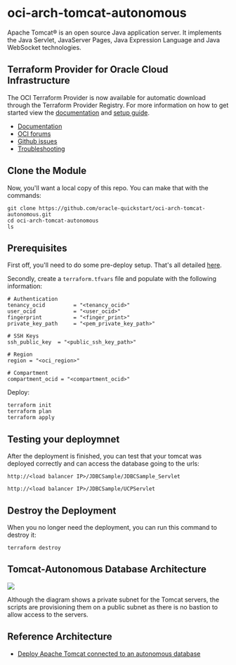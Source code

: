# oci-arch-tomcat-autonomous

Apache Tomcat® is an open source Java application server. It implements the Java Servlet, JavaServer Pages, Java Expression Language and Java WebSocket technologies.

## Terraform Provider for Oracle Cloud Infrastructure
The OCI Terraform Provider is now available for automatic download through the Terraform Provider Registry. 
For more information on how to get started view the [documentation](https://www.terraform.io/docs/providers/oci/index.html) 
and [setup guide](https://www.terraform.io/docs/providers/oci/guides/version-3-upgrade.html).

* [Documentation](https://www.terraform.io/docs/providers/oci/index.html)
* [OCI forums](https://cloudcustomerconnect.oracle.com/resources/9c8fa8f96f/summary)
* [Github issues](https://github.com/terraform-providers/terraform-provider-oci/issues)
* [Troubleshooting](https://www.terraform.io/docs/providers/oci/guides/guides/troubleshooting.html)

## Clone the Module
Now, you'll want a local copy of this repo. You can make that with the commands:

    git clone https://github.com/oracle-quickstart/oci-arch-tomcat-autonomous.git
    cd oci-arch-tomcat-autonomous
    ls

## Prerequisites
First off, you'll need to do some pre-deploy setup.  That's all detailed [here](https://github.com/cloud-partners/oci-prerequisites).

Secondly, create a `terraform.tfvars` file and populate with the following information:

```
# Authentication
tenancy_ocid         = "<tenancy_ocid>"
user_ocid            = "<user_ocid>"
fingerprint          = "<finger_print>"
private_key_path     = "<pem_private_key_path>"

# SSH Keys
ssh_public_key  = "<public_ssh_key_path>"

# Region
region = "<oci_region>"

# Compartment
compartment_ocid = "<compartment_ocid>"

````

Deploy:

    terraform init
    terraform plan
    terraform apply

## Testing your deploymnet

After the deployment is finished, you can test that your tomcat was deployed correctly and can access the database going to the urls:

````
http://<load balancer IP>/JDBCSample/JDBCSample_Servlet

http://<load balancer IP>/JDBCSample/UCPServlet

`````

## Destroy the Deployment
When you no longer need the deployment, you can run this command to destroy it:

    terraform destroy

## Tomcat-Autonomous Database Architecture

![](./images/architecture-deploy-tomcat.png)

Although the diagram shows a private subnet for the Tomcat servers, the scripts are provisioning them on a public subnet as there is no bastion to allow access to the servers.


## Reference Architecture

- [Deploy Apache Tomcat connected to an autonomous database](https://docs.oracle.com/en/solutions/deploy-tomcat-adb)
